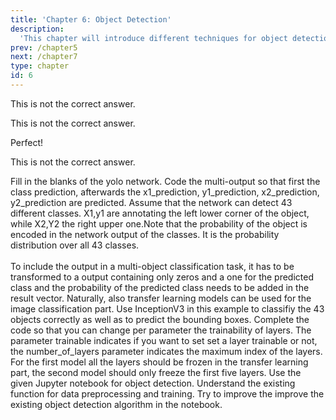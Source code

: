 ```yaml
---
title: 'Chapter 6: Object Detection'
description:
  'This chapter will introduce different techniques for object detection'
prev: /chapter5
next: /chapter7
type: chapter
id: 6
---
```


<exercise id="41" title="Object detection" type="slides">

<slides source="chapter6_01_ObjectDetection">
</slides>

</exercise>

<exercise id="42" title="Object detection architectures">
<choice id=1>

<opt text="YOLO is a two stage method">

This is not the correct answer.

</opt>

<opt text="Two stage methods split the localization and classification task">

This is not the correct answer.

</opt>

<opt text="Two stage methods split the regional proposal and classification task" correct=True>

Perfect!

</opt>

<opt text="Faster R-CNN is a one stage method">

This is not the correct answer.

</opt>
</choice>
</exercise>


<exercise id="43"  title="Hands on - YOLO">
    Fill in the blanks of the yolo network. Code the multi-output so that first the class prediction, afterwards the x1_prediction, y1_prediction, x2_prediction, y2_prediction are predicted. Assume that the network can detect 43 different classes. X1,y1 are annotating the left lower corner of the object, while X2,Y2 the right upper one.Note that the probability of the object is encoded in the network output of the classes. It is the probability distribution over all 43 classes. <br><br>
    To include the output in a multi-object classification task, it has to be transformed to a output containing only zeros and a one for the predicted class and the probability of the predicted class needs to be added in the result vector. 
<codeblock id="06_01">
</codeblock>
</exercise>

<exercise id="44"  title="Hands on - YOLO (2)">
 	Naturally, also transfer learning models can be used for the image classification part. Use InceptionV3 in this example to classifiy the 43 objects correctly as well as to predict the bounding boxes.
<codeblock id="06_02">
</codeblock>
</exercise>

<exercise id="45"  title="Hands on - YOLO (3)">
 	Complete the code so that you can change per parameter the trainability of layers.
 	The parameter trainable indicates if you want to set set a layer trainable or not, the number_of_layers parameter indicates the maximum index of the layers. For the first model all the layers should be frozen in the transfer learning part, the second model should only freeze the first five layers.
<codeblock id="06_03">
</codeblock>
</exercise>

<exercise id="46" title="Transfer Learning and Obejct detection" type="slides">

<slides source="chapter6_02_ObjectDetection_TransferLearning">
</slides>

</exercise>

<exercise id="47" title="Playing with the code - Object Detection">
	Use the given Jupyter notebook for object detection. Understand the existing function for data preprocessing and training.
	Try to improve the improve the existing object detection algorithm in the notebook. 
</exercise>